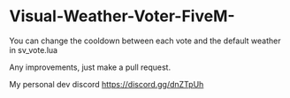 # Visual-Weather-Voter-FiveM-

You can change the cooldown between each vote and the default weather in sv_vote.lua

Any improvements, just make a pull request.


My personal dev discord
https://discord.gg/dnZTpUh

